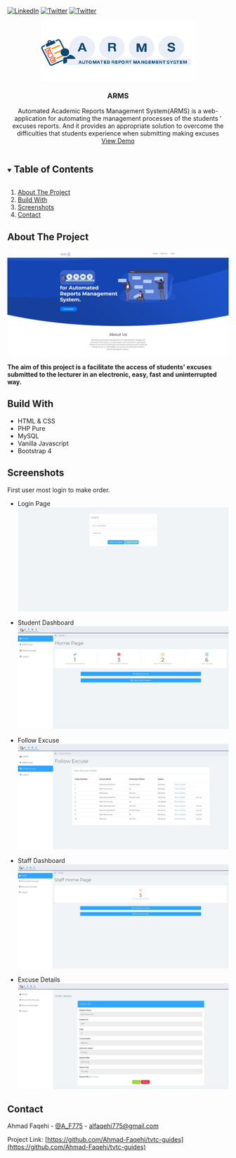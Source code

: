 


[![LinkedIn][linkedin-shield]][linkedin-url]
[![Twitter][twitter-shield]][twittwe-url]
[![Twitter][github-shield]][github-url]



<!-- PROJECT LOGO -->
<p align="center">
   <a href="https://github.com/Ahmad-Faqehi/ARMS">
    <img src="Screenshot/New_Logo_ARMS.png" alt="Logo" width="350" height="135">
  </a> 

  <h3 align="center">ARMS</h3>

  <p align="center">
Automated Academic Reports Management System(ARMS) is a web-application for automating the management processes of the students ’ excuses reports. And it provides an appropriate solution to overcome the difficulties that students experience when submitting making excuses
    <br />
    <a href="https://projects.iahmad.info/ARMS">View Demo</a>
  </p>
</p>



<!-- TABLE OF CONTENTS -->
<details open="open">
  <summary><h2 style="display: inline-block">Table of Contents</h2></summary>
  <ol>
    <li>
      <a href="#about-the-project">About The Project</a>
    </li>
    <li>
      <a href="#getting-started">Build With</a>
    </li>
    <li><a href="#usage">Screenshots</a></li>
    <li><a href="#contact">Contact</a></li>
  </ol>
</details>



<!-- ABOUT THE PROJECT -->
## About The Project
![TVTC Guides Home Screen Shot](Screenshot/1.jpg)

**The aim of this project is a facilitate the access of students' excuses submitted to the lecturer in an electronic, easy, fast and uninterrupted way.**
<Br>
<!-- Build With -->
## Build With
* []() HTML & CSS
* []() PHP Pure
* []() MySQL
* []() Vanilla Javascript
* []() Bootstrap 4



<!-- USAGE EXAMPLES -->
## Screenshots
First user most login to make order.


* []() Login Page <br>
![TVTC Guides Home Screen Shot](Screenshot/2.jpg)

* []() Student Dashboard <br>
![TVTC Guides Home Screen Shot](Screenshot/3.jpg)

* []() Follow Excuse <br>
![TVTC Guides Home Screen Shot](Screenshot/4.jpg)

* []() Staff Dashboard <br>
![TVTC Guides Home Screen Shot](Screenshot/5.jpg)

* []() Excuse Details <br>
![TVTC Guides Home Screen Shot](Screenshot/6.jpg)


<!-- CONTACT -->
## Contact

Ahmad Faqehi - [@A_F775](https://twitter.com/A_F775) - alfaqehi775@gmail.com

Project Link: [https://github.com/Ahmad-Faqehi/tvtc-guides](https://github.com/Ahmad-Faqehi/tvtc-guides)


<!-- MARKDOWN LINKS & IMAGES -->
<!-- https://www.markdownguide.org/basic-syntax/#reference-style-links -->
[linkedin-shield]: https://img.shields.io/badge/-LinkedIn-black.svg?style=for-the-badge&logo=linkedin&colorB=555
[linkedin-url]: https://linkedin.com/in/ahmad-faqehi
[twitter-shield]: https://img.shields.io/badge/-twitter-black.svg?style=for-the-badge&logo=twitter&colorB=555
[twittwe-url]: https://twitter.com/A_F775
[github-shield]: https://img.shields.io/badge/-github-black.svg?style=for-the-badge&logo=github&colorB=555
[github-url]: https://github.com/Ahmad-Faqehi
